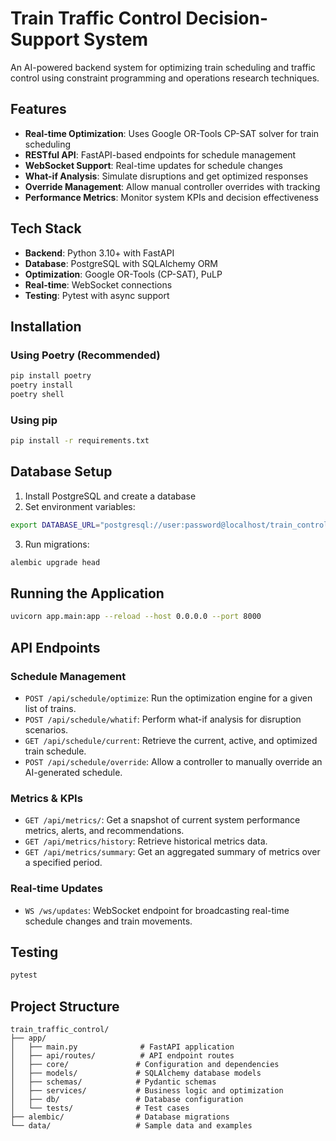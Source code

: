 # Train Traffic Control Decision-Support System

An AI-powered backend system for optimizing train scheduling and traffic control using constraint programming and operations research techniques.

## Features

- **Real-time Optimization**: Uses Google OR-Tools CP-SAT solver for train scheduling
- **RESTful API**: FastAPI-based endpoints for schedule management
- **WebSocket Support**: Real-time updates for schedule changes
- **What-if Analysis**: Simulate disruptions and get optimized responses
- **Override Management**: Allow manual controller overrides with tracking
- **Performance Metrics**: Monitor system KPIs and decision effectiveness

## Tech Stack

- **Backend**: Python 3.10+ with FastAPI
- **Database**: PostgreSQL with SQLAlchemy ORM
- **Optimization**: Google OR-Tools (CP-SAT), PuLP
- **Real-time**: WebSocket connections
- **Testing**: Pytest with async support

## Installation

### Using Poetry (Recommended)
```bash
pip install poetry
poetry install
poetry shell
```

### Using pip
```bash
pip install -r requirements.txt
```

## Database Setup

1. Install PostgreSQL and create a database
2. Set environment variables:
```bash
export DATABASE_URL="postgresql://user:password@localhost/train_control"
```

3. Run migrations:
```bash
alembic upgrade head
```

## Running the Application

```bash
uvicorn app.main:app --reload --host 0.0.0.0 --port 8000
```

## API Endpoints

### Schedule Management
- `POST /api/schedule/optimize`: Run the optimization engine for a given list of trains.
- `POST /api/schedule/whatif`: Perform what-if analysis for disruption scenarios.
- `GET /api/schedule/current`: Retrieve the current, active, and optimized train schedule.
- `POST /api/schedule/override`: Allow a controller to manually override an AI-generated schedule.

### Metrics & KPIs
- `GET /api/metrics/`: Get a snapshot of current system performance metrics, alerts, and recommendations.
- `GET /api/metrics/history`: Retrieve historical metrics data.
- `GET /api/metrics/summary`: Get an aggregated summary of metrics over a specified period.

### Real-time Updates
- `WS /ws/updates`: WebSocket endpoint for broadcasting real-time schedule changes and train movements.

## Testing

```bash
pytest
```

## Project Structure

```
train_traffic_control/
├── app/
│   ├── main.py              # FastAPI application
│   ├── api/routes/          # API endpoint routes
│   ├── core/               # Configuration and dependencies
│   ├── models/             # SQLAlchemy database models
│   ├── schemas/            # Pydantic schemas
│   ├── services/           # Business logic and optimization
│   ├── db/                 # Database configuration
│   └── tests/              # Test cases
├── alembic/                # Database migrations
└── data/                   # Sample data and examples
```

